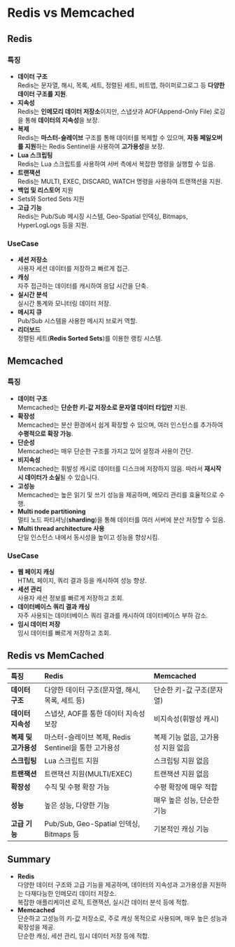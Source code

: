 # Redis vs Memcached

## Redis

### 특징

* **데이터 구조**  
Redis는 문자열, 해시, 목록, 세트, 정렬된 세트, 비트맵, 하이퍼로그로그 등 **다양한 데이터 구조를 지원**.
* **지속성**  
Redis는 **인메모리 데이터 저장소**이지만, 스냅샷과 AOF(Append-Only File) 로깅을 통해 **데이터의 지속성**을 보장.
* **복제**  
Redis는 **마스터-슬레이브** 구조를 통해 데이터를 복제할 수 있으며, **자동 페일오버를 지원**하는 Redis Sentinel을 사용하여 **고가용성**을 보장.
* **Lua 스크립팅**  
Redis는 Lua 스크립트를 사용하여 서버 측에서 복잡한 명령을 실행할 수 있음.
* **트랜잭션**  
Redis는 MULTI, EXEC, DISCARD, WATCH 명령을 사용하여 트랜잭션을 지원.
* **백업 및 리스토어** 지원
* Sets와 Sorted Sets 지원
* **고급 기능**  
Redis는 Pub/Sub 메시징 시스템, Geo-Spatial 인덱싱, Bitmaps, HyperLogLogs 등을 지원.

### UseCase

* **세션 저장소**  
사용자 세션 데이터를 저장하고 빠르게 접근.
* **캐싱**  
자주 접근하는 데이터를 캐시하여 응답 시간을 단축.
* **실시간 분석**  
실시간 통계와 모니터링 데이터 저장.
* **메시지 큐**  
Pub/Sub 시스템을 사용한 메시지 브로커 역할.
* **리더보드**  
정렬된 세트(**Redis Sorted Sets**)를 이용한 랭킹 시스템.

## Memcached

### 특징

* **데이터 구조**  
Memcached는 **단순한 키-값 저장소로 문자열 데이터 타입만** 지원.
* **확장성**  
Memcached는 분산 환경에서 쉽게 확장할 수 있으며, 여러 인스턴스를 추가하여 **수평적으로 확장 가능**.
* **단순성**  
Memcached는 매우 단순한 구조를 가지고 있어 설정과 사용이 간단.
* **비지속성**  
Memcached는 휘발성 캐시로 데이터를 디스크에 저장하지 않음. 따라서 **재시작 시 데이터가 소실**될 수 있습니다.
* **고성능**  
Memcached는 높은 읽기 및 쓰기 성능을 제공하며, 메모리 관리를 효율적으로 수행.
* **Multi node partitioning**  
멀티 노드 파티셔닝(**sharding**)을 통해 데이터를 여러 서버에 분산 저장할 수 있음.
* **Multi thread architecture 사용**  
단일 인스턴스 내에서 동시성을 높이고 성능을 향상시킴.

### UseCase

* **웹 페이지 캐싱**  
HTML 페이지, 쿼리 결과 등을 캐시하여 성능 향상.
* **세션 관리**  
사용자 세션 정보를 빠르게 저장하고 조회.
* **데이터베이스 쿼리 결과 캐싱**  
자주 사용되는 데이터베이스 쿼리 결과를 캐시하여 데이터베이스 부하 감소.
* **임시 데이터 저장**  
임시 데이터를 빠르게 저장하고 조회.

## Redis vs MemCached

|**특징**|**Redis**|**Memcached**|
|:---|:---|:---|
|**데이터 구조**|다양한 데이터 구조(문자열, 해시, 목록, 세트 등)|단순한 키-값 구조(문자열)|
|**데이터 지속성**|스냅샷, AOF를 통한 데이터 지속성 보장|비지속성(휘발성 캐시)|
|**복제 및 고가용성**|마스터-슬레이브 복제, Redis Sentinel을 통한 고가용성|복제 기능 없음, 고가용성 지원 없음|
|**스크립팅**|Lua 스크립트 지원|스크립팅 지원 없음|
|**트랜잭션**|트랜잭션 지원(MULTI/EXEC)|트랜잭션 지원 없음|
|**확장성**|수직 및 수평 확장 가능|수평 확장에 매우 적합|
|**성능**|높은 성능, 다양한 기능|매우 높은 성능, 단순한 기능|
|**고급 기능**|Pub/Sub, Geo-Spatial 인덱싱, Bitmaps 등|기본적인 캐싱 기능|

## Summary

* **Redis**  
다양한 데이터 구조와 고급 기능을 제공하며, 데이터의 지속성과 고가용성을 지원하는 다재다능한 인메모리 데이터 저장소.  
복잡한 애플리케이션 로직, 트랜잭션, 실시간 데이터 분석 등에 적합.
* **Memcached**  
단순하고 고성능의 키-값 저장소로, 주로 캐싱 목적으로 사용되며, 매우 높은 성능과 확장성을 제공.  
단순한 캐싱, 세션 관리, 임시 데이터 저장 등에 적합.